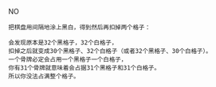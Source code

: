 NO

    把棋盘用间隔地涂上黑白，得到然后再扣掉两个格子：
    
    会发现原本是32个黑格子，32个白格子，
    扣掉之后就变成30个黑格子、32个白格子（或者32个黑格子、30个白格子）。
    一个骨牌必定会占用一个黑格子一个白格子，
    你有31个骨牌就意味着会占据31个黑格子和31个白格子。
    所以你没法占满整个格子。
